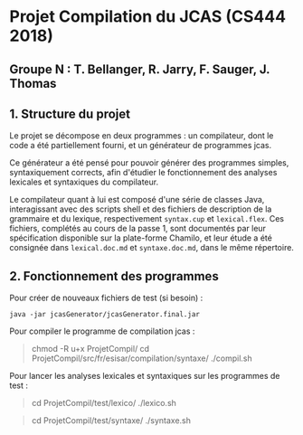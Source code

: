# Projet Compilation du JCAS (CS444 2018)
Groupe N : T. Bellanger, R. Jarry, F. Sauger, J. Thomas
-------------------------------------------------------

## 1. Structure du projet

Le projet se décompose en deux programmes : un compilateur, dont le code a été partiellement fourni, et un générateur de programmes jcas.

Ce générateur a été pensé pour pouvoir générer des programmes simples, syntaxiquement corrects, afin d'étudier le fonctionnement des analyses lexicales et syntaxiques du compilateur.

Le compilateur quant à lui est composé d'une série de classes Java, interagissant avec des scripts shell et des fichiers de description de la grammaire et du lexique, respectivement ``syntax.cup`` et ``lexical.flex``. Ces fichiers, complétés au cours de la passe 1, sont documentés par leur spécification disponible sur la plate-forme Chamilo, et leur étude a été consignée dans ``lexical.doc.md`` et ``syntaxe.doc.md``, dans le même répertoire.

## 2. Fonctionnement des programmes

Pour créer de nouveaux fichiers de test (si besoin) :

``` java -jar jcasGenerator/jcasGenerator.final.jar ```

Pour compiler le programme de compilation jcas :

> chmod -R u+x ProjetCompil/
> cd ProjetCompil/src/fr/esisar/compilation/syntaxe/
> ./compil.sh

Pour lancer les analyses lexicales et syntaxiques sur les programmes de test :

> cd ProjetCompil/test/lexico/
> ./lexico.sh

> cd ProjetCompil/test/syntaxe/
> ./syntaxe.sh
